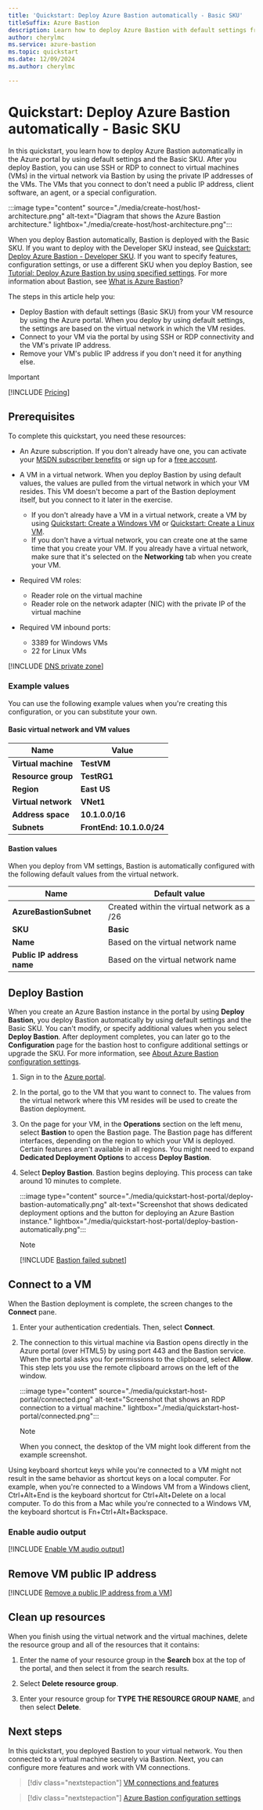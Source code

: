 ```yaml
---
title: 'Quickstart: Deploy Azure Bastion automatically - Basic SKU'
titleSuffix: Azure Bastion
description: Learn how to deploy Azure Bastion with default settings from the Azure portal.
author: cherylmc
ms.service: azure-bastion
ms.topic: quickstart
ms.date: 12/09/2024
ms.author: cherylmc

---
```


# Quickstart: Deploy Azure Bastion automatically - Basic SKU

In this quickstart, you learn how to deploy Azure Bastion automatically in the Azure portal by using default settings and the Basic SKU. After you deploy Bastion, you can use SSH or RDP to connect to virtual machines (VMs) in the virtual network via Bastion by using the private IP addresses of the VMs. The VMs that you connect to don't need a public IP address, client software, an agent, or a special configuration.

:::image type="content" source="./media/create-host/host-architecture.png" alt-text="Diagram that shows the Azure Bastion architecture." lightbox="./media/create-host/host-architecture.png":::

When you deploy Bastion automatically, Bastion is deployed with the Basic SKU. If you want to deploy with the Developer SKU instead, see [Quickstart: Deploy Azure Bastion - Developer SKU](quickstart-developer-sku.md). If you want to specify features, configuration settings, or use a different SKU when you deploy Bastion, see [Tutorial: Deploy Azure Bastion by using specified settings](tutorial-create-host-portal.md). For more information about Bastion, see [What is Azure Bastion](bastion-overview.md)?

The steps in this article help you:

* Deploy Bastion with default settings (Basic SKU) from your VM resource by using the Azure portal. When you deploy by using default settings, the settings are based on the virtual network in which the VM resides.
* Connect to your VM via the portal by using SSH or RDP connectivity and the VM's private IP address.
* Remove your VM's public IP address if you don't need it for anything else.

> [!IMPORTANT]
> [!INCLUDE [Pricing](~/reusable-content/ce-skilling/azure/includes/bastion-pricing.md)]

## <a name="prereq"></a>Prerequisites

To complete this quickstart, you need these resources:

* An Azure subscription. If you don't already have one, you can activate your [MSDN subscriber benefits](https://azure.microsoft.com/pricing/member-offers/msdn-benefits-details) or sign up for a [free account](https://azure.microsoft.com/pricing/free-trial).
* A VM in a virtual network. When you deploy Bastion by using default values, the values are pulled from the virtual network in which your VM resides. This VM doesn't become a part of the Bastion deployment itself, but you connect to it later in the exercise.

  * If you don't already have a VM in a virtual network, create a VM by using [Quickstart: Create a Windows VM](/azure/virtual-machines/windows/quick-create-portal) or [Quickstart: Create a Linux VM](/azure/virtual-machines/linux/quick-create-portal).
  * If you don't have a virtual network, you can create one at the same time that you create your VM. If you already have a virtual network, make sure that it's selected on the **Networking** tab when you create your VM.  

* Required VM roles:

  * Reader role on the virtual machine
  * Reader role on the network adapter (NIC) with the private IP of the virtual machine
  
* Required VM inbound ports:

  * 3389 for Windows VMs
  * 22 for Linux VMs

[!INCLUDE [DNS private zone](../../includes/bastion-private-dns-zones-non-support.md)]

### <a name="values"></a>Example values

You can use the following example values when you're creating this configuration, or you can substitute your own.

#### Basic virtual network and VM values

|Name | Value |
| --- | --- |
| **Virtual machine**| **TestVM** |
| **Resource group** | **TestRG1** |
| **Region** | **East US** |
| **Virtual network** | **VNet1** |
| **Address space** | **10.1.0.0/16** |
| **Subnets** | **FrontEnd: 10.1.0.0/24** |

#### Bastion values

When you deploy from VM settings, Bastion is automatically configured with the following default values from the virtual network.

|Name | Default value |
|---|---|
|**AzureBastionSubnet** | Created within the virtual network as a /26 |
|**SKU** | **Basic** |
| **Name** | Based on the virtual network name |
| **Public IP address name** | Based on the virtual network name |

## <a name="createvmset"></a>Deploy Bastion

When you create an Azure Bastion instance in the portal by using **Deploy Bastion**, you deploy Bastion automatically by using default settings and the Basic SKU. You can't modify, or specify additional values when you select **Deploy Bastion**. After deployment completes, you can later go to the **Configuration** page for the bastion host to configure additional settings or upgrade the SKU. For more information, see [About Azure Bastion configuration settings](configuration-settings.md).

1. Sign in to the [Azure portal](https://portal.azure.com).
1. In the portal, go to the VM that you want to connect to. The values from the virtual network where this VM resides will be used to create the Bastion deployment.
1. On the page for your VM, in the **Operations** section on the left menu, select **Bastion** to open the Bastion page. The Bastion page has different interfaces, depending on the region to which your VM is deployed. Certain features aren't available in all regions. You might need to expand **Dedicated Deployment Options** to access **Deploy Bastion**.
1. Select **Deploy Bastion**. Bastion begins deploying. This process can take around 10 minutes to complete.

   :::image type="content" source="./media/quickstart-host-portal/deploy-bastion-automatically.png" alt-text="Screenshot that shows dedicated deployment options and the button for deploying an Azure Bastion instance." lightbox="./media/quickstart-host-portal/deploy-bastion-automatically.png":::

   > [!NOTE]
   > [!INCLUDE [Bastion failed subnet](../../includes/bastion-failed-subnet.md)]

## <a name="connect"></a>Connect to a VM

When the Bastion deployment is complete, the screen changes to the **Connect** pane.

1. Enter your authentication credentials. Then, select **Connect**.
1. The connection to this virtual machine via Bastion opens directly in the Azure portal (over HTML5) by using port 443 and the Bastion service. When the portal asks you for permissions to the clipboard, select **Allow**. This step lets you use the remote clipboard arrows on the left of the window.

    :::image type="content" source="./media/quickstart-host-portal/connected.png" alt-text="Screenshot that shows an RDP connection to a virtual machine." lightbox="./media/quickstart-host-portal/connected.png":::

   > [!NOTE]
   > When you connect, the desktop of the VM might look different from the example screenshot.

Using keyboard shortcut keys while you're connected to a VM might not result in the same behavior as shortcut keys on a local computer. For example, when you're connected to a Windows VM from a Windows client, Ctrl+Alt+End is the keyboard shortcut for Ctrl+Alt+Delete on a local computer. To do this from a Mac while you're connected to a Windows VM, the keyboard shortcut is Fn+Ctrl+Alt+Backspace.

### <a name="audio"></a>Enable audio output

[!INCLUDE [Enable VM audio output](../../includes/bastion-vm-audio.md)]

## <a name="remove"></a>Remove VM public IP address

[!INCLUDE [Remove a public IP address from a VM](../../includes/bastion-remove-ip.md)]

## Clean up resources

When you finish using the virtual network and the virtual machines, delete the resource group and all of the resources that it contains:

1. Enter the name of your resource group in the **Search** box at the top of the portal, and then select it from the search results.

1. Select **Delete resource group**.

1. Enter your resource group for **TYPE THE RESOURCE GROUP NAME**, and then select **Delete**.

## Next steps

In this quickstart, you deployed Bastion to your virtual network. You then connected to a virtual machine securely via Bastion. Next, you can configure more features and work with VM connections.

> [!div class="nextstepaction"]
> [VM connections and features](vm-about.md)

> [!div class="nextstepaction"]
> [Azure Bastion configuration settings](configuration-settings.md)
